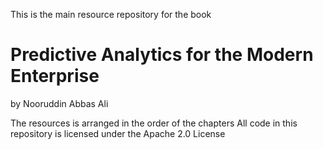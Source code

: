 This is the main resource repository for the book 
# Predictive Analytics for the Modern Enterprise 
by Nooruddin Abbas Ali

The resources is arranged in the order of the chapters
All code in this repository is licensed under the Apache 2.0 License
